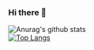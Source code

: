 ### Hi there 👋
![Anurag's github stats](https://github-readme-stats.vercel.app/api?username=nnocturnnn&show_icons=true&theme=radical)<br/>
[![Top Langs](https://github-readme-stats.vercel.app/api/top-langs/?username=nnocturnnn&show_icons=true&theme=radical)](https://github.com/anuraghazra/github-readme-stats)
